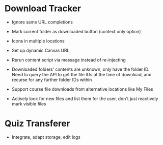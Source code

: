 # Download Tracker

- Ignore same URL completions
- Mark current folder as downloaded button (context only option)
- Icons in multiple locations

- Set up dynamic Canvas URL
- Rerun content script via message instead of re-injecting
- Downloaded folders' contents are unknown, only have the folder ID. Need to query the API to get the file IDs at the time of download, and recurse for any further folder IDs within
- Support course file downloads from alternative locations like My Files
- Actively look for new files and list them for the user, don't just reactively mark visible files

# Quiz Transferer

- Integrate, adapt storage, edit logs
